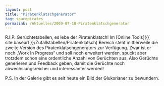 ```yaml
---
layout: post
title: "Piratenklatschgenerator"
tag: spacepirates
permalink: /Aktuelles/2009-07-18-Piratenklatschgenerator
---
```



R.I.P. Gerüchtetabellen, es lebe der Piratenklatsch! Im [Online Tools]({{ site.baseurl }}/Zufallstabellen/Piratenklatsch) Bereich steht mittlerweile die zweite Version des Piratenklatschgenerators zur Verfügung. Zwar ist er noch &bdquo;Work In Progress&ldquo; und soll noch erweitert werden, spuckt aber trotzdem schon eine ordentliche Anzahl von Gerüchten aus. Also Gerüchte generieren und Feedback geben, damit die Gerüchte noch abwechslungsreicher und interessanter werden!

P.S. In der Galerie gibt es seit heute ein Bild der Glukorianer zu bewundern.
